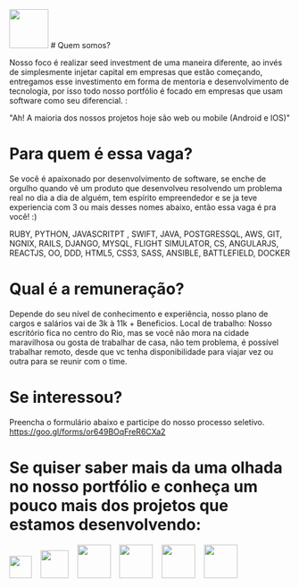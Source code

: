 <img height="70" src="https://s3-sa-east-1.amazonaws.com/site-elo/files/innvent.png" >
# Quem somos?

Nosso foco é realizar seed investment de uma maneira diferente, ao invés de simplesmente injetar capital em empresas que estão começando, entregamos esse investimento em forma de mentoria e desenvolvimento de tecnologia, por isso todo nosso portfólio é focado em empresas que usam software como seu diferencial. :

"Ah! A maioria dos nossos projetos hoje são web ou mobile (Android e IOS)"

# Para quem é essa vaga?

Se você é apaixonado por desenvolvimento de software, se enche de orgulho quando vê um produto que desenvolveu resolvendo um problema real no dia a dia de alguém, tem espírito empreendedor e se ja teve experiencia com 3 ou mais desses nomes abaixo, então essa vaga é pra você! :)

RUBY, PYTHON, JAVASCRITPT , SWIFT, JAVA, POSTGRESSQL, AWS, GIT, NGNIX, RAILS, DJANGO, MYSQL, FLIGHT SIMULATOR, CS, ANGULARJS, REACTJS, OO, DDD, HTML5, CSS3, SASS, ANSIBLE, BATTLEFIELD, DOCKER 

# Qual é a remuneração?

Depende do seu nível de conhecimento e experiência, nosso plano de cargos e salários vai de 3k à 11k  + Beneficios.
Local de trabalho:
Nosso escritório fica no centro do Rio, mas se você não mora na cidade maravilhosa ou gosta de trabalhar de casa, não tem problema, é possível trabalhar remoto, desde que vc tenha disponibilidade para viajar vez ou outra para se reunir com o time.

# Se interessou? 
Preencha o formulário abaixo e participe do nosso processo seletivo.
https://goo.gl/forms/or649BOqFreR6CXa2


# Se quiser saber mais da uma olhada no nosso portfólio e conheça um pouco mais dos projetos que estamos desenvolvendo:

<a href="www.ativore.com" target="_blank"><img height="40" src="http://ativore.com/wp-content/themes/ativore/images/logo-ativore-white.png" ></a>  &nbsp;&nbsp;  <a href="http://beepsaude.com.br" target="_blank"> <img height="50" src="http://beepsaude.com.br/img/main-logo.png" ></a>  &nbsp;&nbsp; <a href="http://gomus.com.br" target="_blank"><img height="60" src="https://yt3.ggpht.com/-dtoe_n8i9c8/AAAAAAAAAAI/AAAAAAAAAAA/Zcz8gz3xdbA/s900-c-k-no-mo-rj-c0xffffff/photo.jpg" ></a> &nbsp;&nbsp; <a href="http://www.grupobrmed.com.br" target="_blank"><img height="60" src="http://www.grupobrmed.com.br/img/imgsbrmed/logo.png" ></a> &nbsp;&nbsp; <a href="https://touts.com.br" target="_blank"><img height="60" src="https://touts.com.br/logo_touts.png" ></a> &nbsp;&nbsp; <a href="http://minhacorridaapp.com.br" target="_blank"><img height="60" src="https://s3.amazonaws.com/minhacorrida/site/img/logo-minha-corrida.png" ></a>


